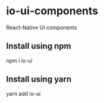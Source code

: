 # io-ui-components
React-Native UI components 

## Install using npm
  npm i io-ui
  
## Install using yarn
  yarn add io-ui
